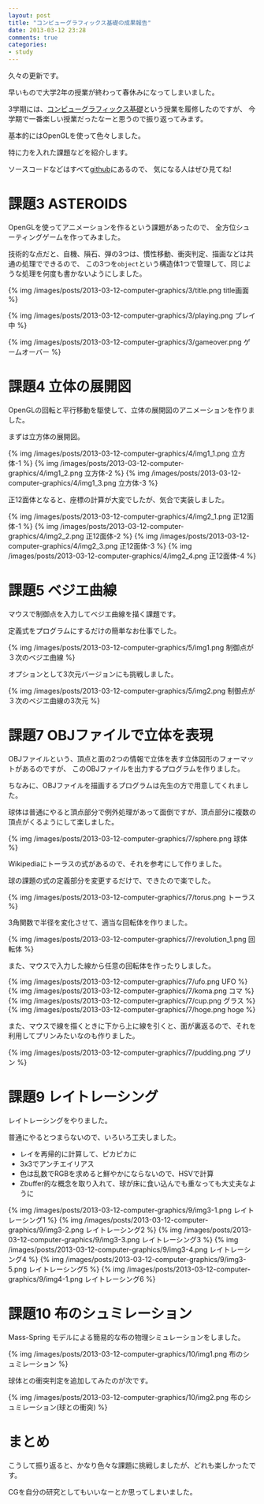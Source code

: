```yaml
---
layout: post
title: "コンピューグラフィックス基礎の成果報告"
date: 2013-03-12 23:28
comments: true
categories: 
- study
---
```


久々の更新です。

早いもので大学2年の授業が終わって春休みになってしまいました。

3学期には、[コンピューグラフィックス基礎](http://www.coins.tsukuba.ac.jp/syllabus/GB13704.html)という授業を履修したのですが、
今学期で一番楽しい授業だったなーと思うので振り返ってみます。

基本的にはOpenGLを使って色々しました。

特に力を入れた課題などを紹介します。

ソースコードなどはすべて[github](https://github.com/gam0022/computer-graphics/)にあるので、
気になる人はぜひ見てね!

# 課題3 ASTEROIDS

OpenGLを使ってアニメーションを作るという課題があったので、
全方位シューティングゲームを作ってみました。

技術的な点だと、自機、隕石、弾の3つは、慣性移動、衝突判定、描画などは共通の処理でできるので、
この3つを`object`という構造体1つで管理して、同じような処理を何度も書かないようにしました。

{% img /images/posts/2013-03-12-computer-graphics/3/title.png title画面 %}

<!-- more -->

{% img /images/posts/2013-03-12-computer-graphics/3/playing.png プレイ中 %}

{% img /images/posts/2013-03-12-computer-graphics/3/gameover.png ゲームオーバー %}

# 課題4 立体の展開図

OpenGLの回転と平行移動を駆使して、立体の展開図のアニメーションを作りました。

まずは立方体の展開図。

{% img /images/posts/2013-03-12-computer-graphics/4/img1_1.png 立方体-1 %}
{% img /images/posts/2013-03-12-computer-graphics/4/img1_2.png 立方体-2 %}
{% img /images/posts/2013-03-12-computer-graphics/4/img1_3.png 立方体-3 %}

正12面体となると、座標の計算が大変でしたが、気合で実装しました。

{% img /images/posts/2013-03-12-computer-graphics/4/img2_1.png 正12面体-1 %}
{% img /images/posts/2013-03-12-computer-graphics/4/img2_2.png 正12面体-2 %}
{% img /images/posts/2013-03-12-computer-graphics/4/img2_3.png 正12面体-3 %}
{% img /images/posts/2013-03-12-computer-graphics/4/img2_4.png 正12面体-4 %}

# 課題5 ベジエ曲線

マウスで制御点を入力してベジエ曲線を描く課題です。

定義式をプログラムにするだけの簡単なお仕事でした。

{% img /images/posts/2013-03-12-computer-graphics/5/img1.png 制御点が３次のベジエ曲線 %}

オプションとして3次元バージョンにも挑戦しました。

{% img /images/posts/2013-03-12-computer-graphics/5/img2.png 制御点が３次のベジエ曲線の3次元 %}


# 課題7 OBJファイルで立体を表現

OBJファイルという、頂点と面の2つの情報で立体を表す立体図形のフォーマットがあるのですが、
このOBJファイルを出力するプログラムを作りました。

ちなみに、OBJファイルを描画するプログラムは先生の方で用意してくれました。

球体は普通にやると頂点部分で例外処理があって面倒ですが、頂点部分に複数の頂点がくるようにして楽しました。

{% img /images/posts/2013-03-12-computer-graphics/7/sphere.png 球体 %}

Wikipediaにトーラスの式があるので、それを参考にして作りました。

球の課題の式の定義部分を変更するだけで、できたので楽でした。

{% img /images/posts/2013-03-12-computer-graphics/7/torus.png トーラス %}

3角関数で半径を変化させて、適当な回転体を作りました。

{% img /images/posts/2013-03-12-computer-graphics/7/revolution_1.png 回転体 %}

また、マウスで入力した線から任意の回転体を作ったりしました。

{% img /images/posts/2013-03-12-computer-graphics/7/ufo.png UFO %}
{% img /images/posts/2013-03-12-computer-graphics/7/koma.png コマ %}
{% img /images/posts/2013-03-12-computer-graphics/7/cup.png グラス %}
{% img /images/posts/2013-03-12-computer-graphics/7/hoge.png hoge %}

また、マウスで線を描くときに下から上に線を引くと、面が裏返るので、それを利用してプリンみたいなのも作りました。

{% img /images/posts/2013-03-12-computer-graphics/7/pudding.png プリン %}

# 課題9 レイトレーシング

レイトレーシングをやりました。

普通にやるとつまらないので、いろいろ工夫しました。

* レイを再帰的に計算して、ピカピカに
* 3x3でアンチエイリアス
* 色は乱数でRGBを求めると鮮やかにならないので、HSVで計算
* Zbuffer的な概念を取り入れて、球が床に食い込んでも重なっても大丈夫なように

{% img /images/posts/2013-03-12-computer-graphics/9/img3-1.png レイトレーシング1 %}
{% img /images/posts/2013-03-12-computer-graphics/9/img3-2.png レイトレーシング2 %}
{% img /images/posts/2013-03-12-computer-graphics/9/img3-3.png レイトレーシング3 %}
{% img /images/posts/2013-03-12-computer-graphics/9/img3-4.png レイトレーシング4 %}
{% img /images/posts/2013-03-12-computer-graphics/9/img3-5.png レイトレーシング5 %}
{% img /images/posts/2013-03-12-computer-graphics/9/img4-1.png レイトレーシング6 %}

# 課題10 布のシュミレーション

Mass-Spring モデルによる簡易的な布の物理シミュレーションをしました。

{% img /images/posts/2013-03-12-computer-graphics/10/img1.png 布のシュミレーション %}

球体との衝突判定を追加してみたのが次です。

{% img /images/posts/2013-03-12-computer-graphics/10/img2.png 布のシュミレーション(球との衝突) %}

# まとめ

こうして振り返ると、かなり色々な課題に挑戦しましたが、どれも楽しかったです。

CGを自分の研究としてもいいなーとか思ってしまいました。
